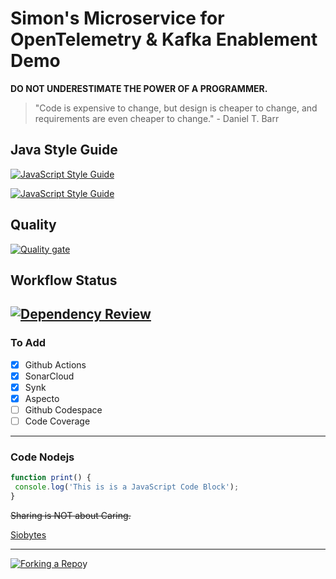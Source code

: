 # Simon's Microservice for OpenTelemetry & Kafka Enablement Demo

**DO NOT UNDERESTIMATE THE POWER OF A PROGRAMMER.**

> "Code is expensive to change, but design is cheaper to change, and requirements are even cheaper to change." - Daniel T. Barr

## Java Style Guide 

[![JavaScript Style Guide](https://cdn.rawgit.com/standard/standard/master/badge.svg)](https://github.com/standard/standard)

[![JavaScript Style Guide](https://img.shields.io/badge/code_style-standard-brightgreen.svg)](https://standardjs.com)

## Quality

[![Quality gate](https://sonarcloud.io/api/project_badges/quality_gate?project=zx8086_simon-microservice&token=1e1376b0795d947a463dd39062ed2bd3b5031ea2)](https://sonarcloud.io/summary/new_code?id=zx8086_simon-microservice)


## Workflow Status

[![Dependency Review](https://github.com/zx8086/simon-microservice/actions/workflows/dependency-review.yml/badge.svg)](https://github.com/zx8086/simon-microservice/actions/workflows/dependency-review.yml)
---
### To Add

- [X] Github Actions
- [X] SonarCloud
- [X] Synk
- [X] Aspecto
- [ ] Github Codespace
- [ ] Code Coverage

---
### Code Nodejs

```js
function print() {
 console.log('This is is a JavaScript Code Block');
}
```

~~Sharing is NOT about Caring.~~

[Siobytes](http://code.siobytes.com)

---
[![Forking a Repo](https://res.cloudinary.com/atapas/image/upload/v1654144800/demos/Merge-Conflicts_vtk8on.png)](https://www.youtube.com/watch?v=OulZeVtZhZQ)y